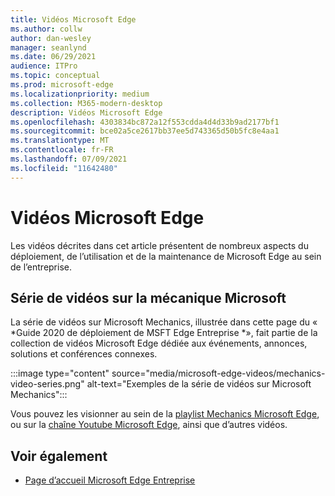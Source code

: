 ```yaml
---
title: Vidéos Microsoft Edge
ms.author: collw
author: dan-wesley
manager: seanlynd
ms.date: 06/29/2021
audience: ITPro
ms.topic: conceptual
ms.prod: microsoft-edge
ms.localizationpriority: medium
ms.collection: M365-modern-desktop
description: Vidéos Microsoft Edge
ms.openlocfilehash: 4303834bc872a12f553cdda4d4d33b9ad2177bf1
ms.sourcegitcommit: bce02a5ce2617bb37ee5d743365d50b5fc8e4aa1
ms.translationtype: MT
ms.contentlocale: fr-FR
ms.lasthandoff: 07/09/2021
ms.locfileid: "11642480"
---
```

# <a name="microsoft-edge-videos"></a>Vidéos Microsoft Edge

Les vidéos décrites dans cet article présentent de nombreux aspects du déploiement, de l’utilisation et de la maintenance de Microsoft Edge au sein de l’entreprise.

## <a name="the-microsoft-mechanics-video-series"></a>Série de vidéos sur la mécanique Microsoft

La série de vidéos sur Microsoft Mechanics, illustrée dans cette page du « *Guide 2020 de déploiement de MSFT Edge Entreprise *», fait partie de la collection de vidéos Microsoft Edge dédiée aux événements, annonces, solutions et conférences connexes.

:::image type="content" source="media/microsoft-edge-videos/mechanics-video-series.png" alt-text="Exemples de la série de vidéos sur Microsoft Mechanics":::

Vous pouvez les visionner au sein de la [playlist Mechanics Microsoft Edge](https://www.youtube.com/playlist?list=PLXtHYVsvn_b-uXh1tMeYpT-0iD8tD3tFy), ou sur la [chaîne Youtube Microsoft Edge](https://www.youtube.com/channel/UCIGx7oT8p6-jUpOfg98yelA), ainsi que d’autres vidéos.

## <a name="see-also"></a>Voir également

- [Page d’accueil Microsoft Edge Entreprise](https://aka.ms/EdgeEnterprise)